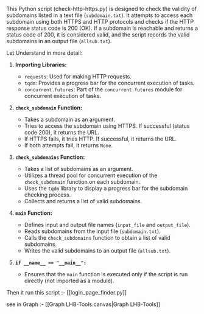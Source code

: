 This Python script (check-http-https.py) is designed to check the validity of subdomains listed in a text file (`subdomain.txt`). It attempts to access each subdomain using both HTTPS and HTTP protocols and checks if the HTTP response status code is 200 (OK). If a subdomain is reachable and returns a status code of 200, it is considered valid, and the script records the valid subdomains in an output file (`allsub.txt`).

Let Understand in more detail:

1. **Importing Libraries:**
   - `requests`: Used for making HTTP requests.
   - `tqdm`: Provides a progress bar for the concurrent execution of tasks.
   - `concurrent.futures`: Part of the `concurrent.futures` module for concurrent execution of tasks.

2. **`check_subdomain` Function:**
   - Takes a subdomain as an argument.
   - Tries to access the subdomain using HTTPS. If successful (status code 200), it returns the URL.
   - If HTTPS fails, it tries HTTP. If successful, it returns the URL.
   - If both attempts fail, it returns `None`.

3. **`check_subdomains` Function:**
   - Takes a list of subdomains as an argument.
   - Utilizes a thread pool for concurrent execution of the `check_subdomain` function on each subdomain.
   - Uses the `tqdm` library to display a progress bar for the subdomain checking process.
   - Collects and returns a list of valid subdomains.

4. **`main` Function:**
   - Defines input and output file names (`input_file` and `output_file`).
   - Reads subdomains from the input file (`subdomain.txt`).
   - Calls the `check_subdomains` function to obtain a list of valid subdomains.
   - Writes the valid subdomains to an output file (`allsub.txt`).

5. **`if __name__ == "__main__":`**
   - Ensures that the `main` function is executed only if the script is run directly (not imported as a module).

Then it run this script :- [[login_page_finder.py]]

see in Graph :- [[Graph LHB-Tools.canvas|Graph LHB-Tools]]
